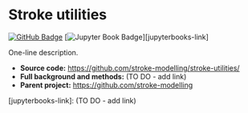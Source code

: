 # Stroke utilities


[![GitHub Badge][github-img]][github-link] [![Jupyter Book Badge][jupyterbooks-img]][jupyterbooks-link] 

One-line description.

+ __Source code:__ https://github.com/stroke-modelling/stroke-utilities/
+ __Full background and methods:__ (TO DO - add link)
+ __Parent project:__ https://github.com/stroke-modelling


[github-img]: https://img.shields.io/badge/github-%23121011.svg?style=for-the-badge&logo=github&logoColor=white
[github-link]: https://github.com/stroke-modelling/stroke-utilities/

[jupyterbooks-img]: https://jupyterbook.org/badge.svg
[jupyterbooks-link]: (TO DO - add link)

[jupyternotebook-img]: https://img.shields.io/badge/jupyter-%23FA0F00.svg?style=for-the-badge&logo=jupyter&logoColor=white